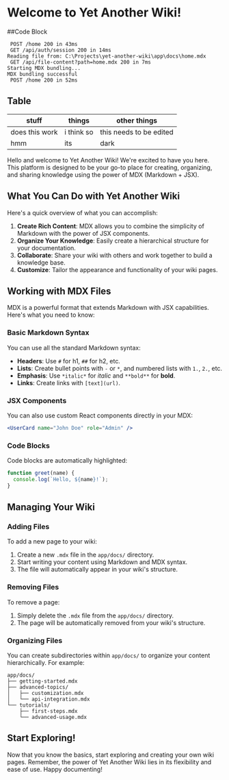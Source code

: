 # Welcome to Yet Another Wiki!

\##Code Block

```plaintext
 POST /home 200 in 43ms
 GET /api/auth/session 200 in 14ms
Reading file from: C:\Projects\yet-another-wiki\app\docs\home.mdx
 GET /api/file-content?path=home.mdx 200 in 7ms
Starting MDX bundling...
MDX bundling successful
 POST /home 200 in 52ms
```

## Table

| stuff          | things     | other things            |
| -------------- | ---------- | ----------------------- |
| does this work | i think so | this needs to be edited |
| hmm            | its        | dark                    |

Hello and welcome to Yet Another Wiki! We're excited to have you here. This platform is designed to be your go-to place for creating, organizing, and sharing knowledge using the power of MDX (Markdown + JSX).

## What You Can Do with Yet Another Wiki

Here's a quick overview of what you can accomplish:

1. **Create Rich Content**: MDX allows you to combine the simplicity of Markdown with the power of JSX components.
2. **Organize Your Knowledge**: Easily create a hierarchical structure for your documentation.
3. **Collaborate**: Share your wiki with others and work together to build a knowledge base.
4. **Customize**: Tailor the appearance and functionality of your wiki pages.

## Working with MDX Files

MDX is a powerful format that extends Markdown with JSX capabilities. Here's what you need to know:

### Basic Markdown Syntax

You can use all the standard Markdown syntax:

* **Headers**: Use `#` for h1, `##` for h2, etc.
* **Lists**: Create bullet points with `-` or `*`, and numbered lists with `1.`, `2.`, etc.
* **Emphasis**: Use `*italic*` for *italic* and `**bold**` for **bold**.
* **Links**: Create links with `[text](url)`.

### JSX Components

You can also use custom React components directly in your MDX:

```jsx
<UserCard name="John Doe" role="Admin" />
```

### Code Blocks

Code blocks are automatically highlighted:

```javascript
function greet(name) {
  console.log(`Hello, ${name}!`);
}
```

## Managing Your Wiki

### Adding Files

To add a new page to your wiki:

1. Create a new `.mdx` file in the `app/docs/` directory.
2. Start writing your content using Markdown and MDX syntax.
3. The file will automatically appear in your wiki's structure.

### Removing Files

To remove a page:

1. Simply delete the `.mdx` file from the `app/docs/` directory.
2. The page will be automatically removed from your wiki's structure.

### Organizing Files

You can create subdirectories within `app/docs/` to organize your content hierarchically. For example:

```plaintext
app/docs/
├── getting-started.mdx
├── advanced-topics/
│   ├── customization.mdx
│   └── api-integration.mdx
└── tutorials/
    ├── first-steps.mdx
    └── advanced-usage.mdx
```

## Start Exploring!

Now that you know the basics, start exploring and creating your own wiki pages. Remember, the power of Yet Another Wiki lies in its flexibility and ease of use. Happy documenting!
